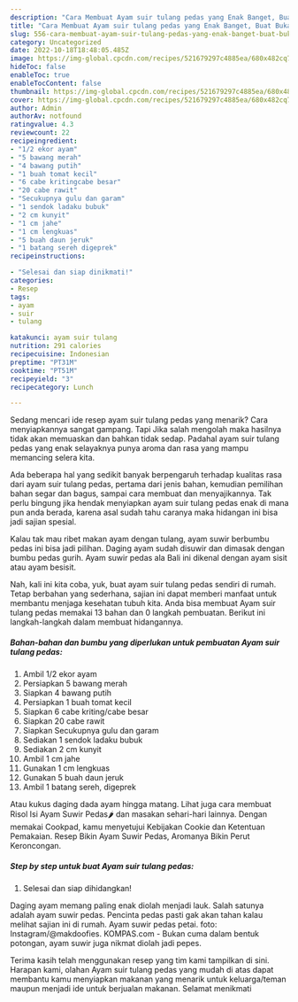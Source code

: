 ```yaml
---
description: "Cara Membuat Ayam suir tulang pedas yang Enak Banget, Buat Buka Puasa Enak"
title: "Cara Membuat Ayam suir tulang pedas yang Enak Banget, Buat Buka Puasa Enak"
slug: 556-cara-membuat-ayam-suir-tulang-pedas-yang-enak-banget-buat-buka-puasa-enak
category: Uncategorized
date: 2022-10-18T18:48:05.485Z
image: https://img-global.cpcdn.com/recipes/521679297c4885ea/680x482cq70/ayam-suir-tulang-pedas-foto-resep-utama.jpg
hideToc: false
enableToc: true
enableTocContent: false
thumbnail: https://img-global.cpcdn.com/recipes/521679297c4885ea/680x482cq70/ayam-suir-tulang-pedas-foto-resep-utama.jpg
cover: https://img-global.cpcdn.com/recipes/521679297c4885ea/680x482cq70/ayam-suir-tulang-pedas-foto-resep-utama.jpg
author: Admin
authorAv: notfound
ratingvalue: 4.3
reviewcount: 22
recipeingredient:
- "1/2 ekor ayam"
- "5 bawang merah"
- "4 bawang putih"
- "1 buah tomat kecil"
- "6 cabe kritingcabe besar"
- "20 cabe rawit"
- "Secukupnya gulu dan garam"
- "1 sendok ladaku bubuk"
- "2 cm kunyit"
- "1 cm jahe"
- "1 cm lengkuas"
- "5 buah daun jeruk"
- "1 batang sereh digeprek"
recipeinstructions:

- "Selesai dan siap dinikmati!"
categories:
- Resep
tags:
- ayam
- suir
- tulang

katakunci: ayam suir tulang 
nutrition: 291 calories
recipecuisine: Indonesian
preptime: "PT31M"
cooktime: "PT51M"
recipeyield: "3"
recipecategory: Lunch

---
```



Sedang mencari ide resep ayam suir tulang pedas yang menarik? Cara menyiapkannya sangat gampang. Tapi Jika salah mengolah maka hasilnya tidak akan memuaskan dan bahkan tidak sedap. Padahal ayam suir tulang pedas yang enak selayaknya punya aroma dan rasa yang mampu memancing selera kita.


Ada beberapa hal yang sedikit banyak berpengaruh terhadap kualitas rasa dari ayam suir tulang pedas, pertama dari jenis bahan, kemudian pemilihan bahan segar dan bagus, sampai cara membuat dan menyajikannya. Tak perlu bingung jika hendak menyiapkan ayam suir tulang pedas enak di mana pun anda berada, karena asal sudah tahu caranya maka hidangan ini bisa jadi sajian spesial.

Kalau tak mau ribet makan ayam dengan tulang, ayam suwir berbumbu pedas ini bisa jadi pilihan. Daging ayam sudah disuwir dan dimasak dengan bumbu pedas gurih. Ayam suwir pedas ala Bali ini dikenal dengan ayam sisit atau ayam besisit.


Nah, kali ini kita coba, yuk, buat ayam suir tulang pedas sendiri di rumah. Tetap berbahan yang sederhana, sajian ini dapat memberi manfaat untuk membantu menjaga kesehatan tubuh kita. Anda bisa membuat Ayam suir tulang pedas memakai 13 bahan dan 0 langkah pembuatan. Berikut ini langkah-langkah dalam membuat hidangannya.

<!--inarticleads1-->

##### Bahan-bahan dan bumbu yang diperlukan untuk pembuatan Ayam suir tulang pedas:

1. Ambil 1/2 ekor ayam
1. Persiapkan 5 bawang merah
1. Siapkan 4 bawang putih
1. Persiapkan 1 buah tomat kecil
1. Siapkan 6 cabe kriting/cabe besar
1. Siapkan 20 cabe rawit
1. Siapkan Secukupnya gulu dan garam
1. Sediakan 1 sendok ladaku bubuk
1. Sediakan 2 cm kunyit
1. Ambil 1 cm jahe
1. Gunakan 1 cm lengkuas
1. Gunakan 5 buah daun jeruk
1. Ambil 1 batang sereh, digeprek


Atau kukus daging dada ayam hingga matang. Lihat juga cara membuat Risol Isi Ayam Suwir Pedas🌶️ dan masakan sehari-hari lainnya. Dengan memakai Cookpad, kamu menyetujui Kebijakan Cookie dan Ketentuan Pemakaian. Resep Bikin Ayam Suwir Pedas, Aromanya Bikin Perut Keroncongan. 

<!--inarticleads2-->

##### Step by step untuk buat Ayam suir tulang pedas:


1. Selesai dan siap dihidangkan!

Daging ayam memang paling enak diolah menjadi lauk. Salah satunya adalah ayam suwir pedas. Pencinta pedas pasti gak akan tahan kalau melihat sajian ini di rumah. Ayam suwir pedas petai. foto: Instagram/@makdoofies. KOMPAS.com - Bukan cuma dalam bentuk potongan, ayam suwir juga nikmat diolah jadi pepes. 

Terima kasih telah menggunakan resep yang tim kami tampilkan di sini. Harapan kami, olahan Ayam suir tulang pedas yang mudah di atas dapat membantu kamu menyiapkan makanan yang menarik untuk keluarga/teman maupun menjadi ide untuk berjualan makanan. Selamat menikmati
